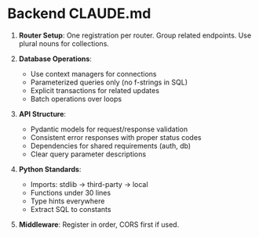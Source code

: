 # Backend CLAUDE.md

1. **Router Setup**: One registration per router. Group related endpoints. Use plural nouns for collections.

2. **Database Operations**:
   - Use context managers for connections
   - Parameterized queries only (no f-strings in SQL)
   - Explicit transactions for related updates
   - Batch operations over loops

3. **API Structure**:
   - Pydantic models for request/response validation
   - Consistent error responses with proper status codes
   - Dependencies for shared requirements (auth, db)
   - Clear query parameter descriptions

4. **Python Standards**:
   - Imports: stdlib → third-party → local
   - Functions under 30 lines
   - Type hints everywhere
   - Extract SQL to constants

5. **Middleware**: Register in order, CORS first if used.